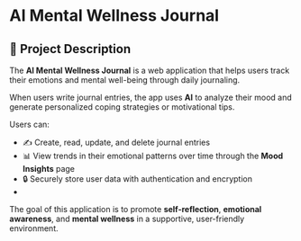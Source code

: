# AI Mental Wellness Journal

## 🧠 Project Description
The **AI Mental Wellness Journal** is a web application that helps users track their emotions and mental well-being through daily journaling.

When users write journal entries, the app uses **AI** to analyze their mood and generate personalized coping strategies or motivational tips.

Users can:
- ✍️ Create, read, update, and delete journal entries
- 📊 View trends in their emotional patterns over time through the **Mood Insights** page
- 🔒 Securely store user data with authentication and encryption
- 
The goal of this application is to promote **self-reflection**, **emotional awareness**, and **mental wellness** in a supportive, user-friendly environment.
